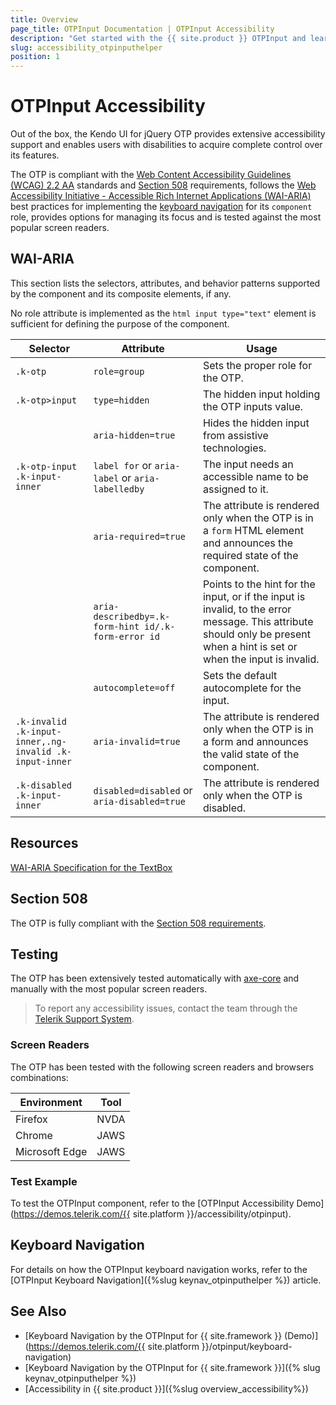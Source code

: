 ```yaml
---
title: Overview
page_title: OTPInput Documentation | OTPInput Accessibility
description: "Get started with the {{ site.product }} OTPInput and learn about its accessibility support for WAI-ARIA, Section 508, and WCAG 2.2."
slug: accessibility_otpinputhelper
position: 1
---
```


# OTPInput Accessibility





Out of the box, the Kendo UI for jQuery OTP provides extensive accessibility support and enables users with disabilities to acquire complete control over its features.


The OTP is compliant with the [Web Content Accessibility Guidelines (WCAG) 2.2 AA](https://www.w3.org/TR/WCAG22/) standards and [Section 508](https://www.section508.gov/) requirements, follows the [Web Accessibility Initiative - Accessible Rich Internet Applications (WAI-ARIA)](https://www.w3.org/WAI/ARIA/apg/) best practices for implementing the [keyboard navigation](#keyboard-navigation) for its `component` role, provides options for managing its focus and is tested against the most popular screen readers.

## WAI-ARIA


This section lists the selectors, attributes, and behavior patterns supported by the component and its composite elements, if any.


No role attribute is implemented as the `html input type="text"` element is sufficient for defining the purpose of the component.

| Selector | Attribute | Usage |
| -------- | --------- | ----- |
| `.k-otp` | `role=group` | Sets the proper role for the OTP. |
| `.k-otp>input` | `type=hidden` | The hidden input holding the OTP inputs value. |
|  | `aria-hidden=true` | Hides the hidden input from assistive technologies. |
| `.k-otp-input .k-input-inner` | `label for` or `aria-label` or `aria-labelledby` | The input needs an accessible name to be assigned to it. |
|  | `aria-required=true` | The attribute is rendered only when the OTP is in a `form` HTML element and announces the required state of the component. |
|  | `aria-describedby=.k-form-hint id/.k-form-error id` | Points to the hint for the input, or if the input is invalid, to the error message. This attribute should only be present when a hint is set or when the input is invalid. |
|  | `autocomplete=off` | Sets the default autocomplete for the input. |
| `.k-invalid .k-input-inner,.ng-invalid .k-input-inner` | `aria-invalid=true` | The attribute is rendered only when the OTP is in a form and announces the valid state of the component. |
| `.k-disabled .k-input-inner` | `disabled=disabled` or `aria-disabled=true` | The attribute is rendered only when the OTP is disabled. |

## Resources

[WAI-ARIA Specification for the TextBox](https://www.w3.org/TR/wai-aria-1.2/#textbox)

## Section 508


The OTP is fully compliant with the [Section 508 requirements](http://www.section508.gov/).

## Testing


The OTP has been extensively tested automatically with [axe-core](https://github.com/dequelabs/axe-core) and manually with the most popular screen readers.

> To report any accessibility issues, contact the team through the [Telerik Support System](https://www.telerik.com/account/support-center).

### Screen Readers


The OTP has been tested with the following screen readers and browsers combinations:

| Environment | Tool |
| ----------- | ---- |
| Firefox | NVDA |
| Chrome | JAWS |
| Microsoft Edge | JAWS |



### Test Example
To test the OTPInput component, refer to the [OTPInput Accessibility Demo](https://demos.telerik.com/{{ site.platform }}/accessibility/otpinput).
## Keyboard Navigation
For details on how the OTPInput keyboard navigation works, refer to the [OTPInput Keyboard Navigation]({%slug keynav_otpinputhelper %}) article.
## See Also
* [Keyboard Navigation by the OTPInput for {{ site.framework }} (Demo)](https://demos.telerik.com/{{ site.platform }}/otpinput/keyboard-navigation)
* [Keyboard Navigation by the OTPInput for {{ site.framework }}]({% slug keynav_otpinputhelper %})
* [Accessibility in {{ site.product }}]({%slug overview_accessibility%})